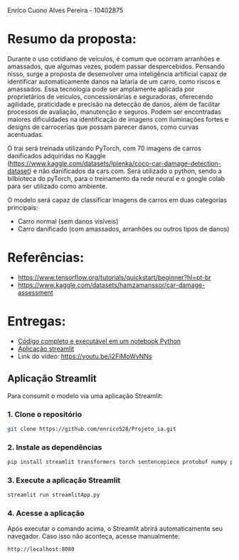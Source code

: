 Enrico Cuono Alves Pereira - 10402875

# Resumo da proposta:

Durante o uso cotidiano de veículos, é comum que ocorram arranhões e amassados, que algumas vezes, podem passar despercebidos. Pensando nisso, surge a proposta de desenvolver uma inteligência artificial capaz de identificar automaticamente danos na lataria de um carro, como riscos e amassados. Essa tecnologia pode ser amplamente aplicada por proprietários de veículos, concessionárias e seguradoras, oferecendo agilidade, praticidade e precisão na detecção de danos, além de facilitar processos de avaliação, manutenção e seguros. Podem ser encontradas maiores dificuldades na identificação de imagens com iluminações fortes e designs de carrocerias que possam parecer danos, como curvas acentuadas.

O trai será treinada utilizando PyTorch, com 70 imagens de carros danificados adquiridas no Kaggle (https://www.kaggle.com/datasets/lplenka/coco-car-damage-detection-dataset) e não danificados da cars.com.
Será utilizado o python, sendo a bilbioteca do pyTorch, para o treinamento da rede neural e o google colab para ser utilizado como ambiente.

O modelo será capaz de classificar imagens de carros em duas categorias principais:
- Carro normal (sem danos visíveis)
- Carro danificado (com amassados, arranhões ou outros tipos de danos)

# Referências: 
- https://www.tensorflow.org/tutorials/quickstart/beginner?hl=pt-br
- https://www.kaggle.com/datasets/hamzamanssor/car-damage-assessment

# Entregas: 
- [Código completo e executável em um notebook Python](notebookFinalProjeto.ipynb)
- [Aplicação streamlit](streamlitApp.py)
- Link do vídeo: https://youtu.be/i2FiMoWvNNs 

##  Aplicação Streamlit
Para consumit o modelo via uma aplicação Streamlit:

### 1. Clone o repositório

```bash
git clone https://github.com/enrico528/Projeto_ia.git
```

### 2. Instale as dependências

```bash
pip install streamlit transformers torch sentencepiece protobuf numpy pillow
```

### 3. Execute a aplicação Streamlit

```bash
streamlit run streamlitApp.py
```

### 4. Acesse a aplicação

Após executar o comando acima, o Streamlit abrirá automaticamente seu navegador. Caso isso não aconteça, acesse manualmente:

```
http://localhost:8080
```
